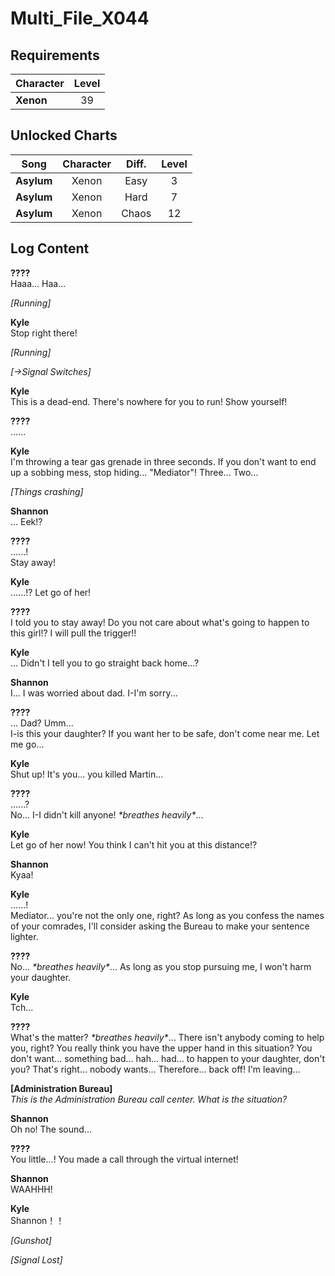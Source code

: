 # Multi_File_X044
## Requirements
|Character|Level|
|---------|:---:|
|**Xenon**| 39  |

## Unlocked Charts
|   Song   |Character|Diff.|Level|
|----------|:-------:|:---:|:---:|
|**Asylum**|  Xenon  |Easy |  3  |
|**Asylum**|  Xenon  |Hard |  7  |
|**Asylum**|  Xenon  |Chaos| 12  |

## Log Content
**????**<br>
Haaa... Haa...

*\[Running\]*

**Kyle**<br>
Stop right there!

*\[Running\]*

*[→Signal Switches]*

**Kyle**<br>
This is a dead\-end. There's nowhere for you to run! Show yourself!

**????**<br>
......

**Kyle**<br>
I'm throwing a tear gas grenade in three seconds. If you don't want to end up a sobbing mess, stop hiding... "Mediator"! Three... Two...

*\[Things crashing\]*

**Shannon**<br>
... Eek!?

**????**<br>
......!<br>
Stay away!

**Kyle**<br>
......!? Let go of her!

**????**<br>
I told you to stay away! Do you not care about what's going to happen to this girl!? I will pull the trigger!!

**Kyle**<br>
... Didn't I tell you to go straight back home...?

**Shannon**<br>
I... I was worried about dad. I\-I'm sorry...

**????**<br>
... Dad? Umm...<br>
I\-is this your daughter? If you want her to be safe, don't come near me. Let me go...

**Kyle**<br>
Shut up! It's you... you killed Martin...

**????**<br>
......?<br>
No... I\-I didn't kill anyone! *\*breathes heavily\**...

**Kyle**<br>
Let go of her now! You think I can't hit you at this distance!?

**Shannon**<br>
Kyaa!

**Kyle**<br>
......!<br>
Mediator... you're not the only one, right? As long as you confess the names of your comrades, I'll consider asking the Bureau to make your sentence lighter.

**????**<br>
No... *\*breathes heavily\**... As long as you stop pursuing me, I won't harm your daughter.

**Kyle**<br>
Tch...

**????**<br>
What's the matter? *\*breathes heavily\**... There isn't anybody coming to help you, right? You really think you have the upper hand in this situation? You don't want... something bad...  hah... had... to happen to your daughter, don't you? That's right... nobody wants... Therefore... back off! I'm leaving...

**[Administration Bureau]**<br>
*This is the Administration Bureau call center. What is the situation?*

**Shannon**<br>
Oh no! The sound...

**????**<br>
You little...! You made a call through the virtual internet!

**Shannon**<br>
WAAHHH!

**Kyle**<br>
Shannon！！

*\[Gunshot\]*

*[Signal Lost]*
